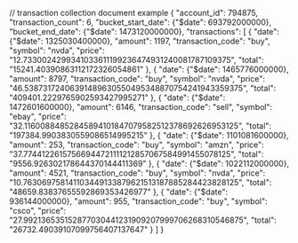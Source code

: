 // transaction collection document example
{
"account_id": 794875,
"transaction_count": 6,
"bucket_start_date": {"$date": 693792000000},
"bucket_end_date": {"$date": 1473120000000},
"transactions": [
   {
      "date": {"$date": 1325030400000},
      "amount": 1197,
      "transaction_code": "buy",
      "symbol": "nvda",
      "price": "12.7330024299341033611199236474931240081787109375",
      "total": "15241.40390863112172326054861"
   },
   {
      "date": {"$date": 1465776000000},
      "amount": 8797,
      "transaction_code": "buy",
      "symbol": "nvda",
      "price": "46.53873172406391489630550495348870754241943359375",
      "total": "409401.2229765902593427995271"
   },
   {
      "date": {"$date": 1472601600000},
      "amount": 6146,
      "transaction_code": "sell",
      "symbol": "ebay",
      "price": "32.11600884852845894101847079582512378692626953125",
      "total": "197384.9903830559086514995215"
   },
   {
      "date": {"$date": 1101081600000},
      "amount": 253,
      "transaction_code": "buy",
      "symbol": "amzn",
      "price": "37.77441226157566944721111212857067584991455078125",
      "total": "9556.926302178644370144411369"
   },
   {
      "date": {"$date": 1022112000000},
      "amount": 4521,
      "transaction_code": "buy",
      "symbol": "nvda",
      "price": "10.763069758141103449133879621513187885284423828125",
      "total": "48659.83837655592869353426977"
   },
   {
      "date": {"$date": 936144000000},
      "amount": 955,
      "transaction_code": "buy",
      "symbol": "csco",
      "price": "27.992136535152877030441231909207999706268310546875",
      "total": "26732.49039107099756407137647"
   }
]
}
